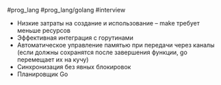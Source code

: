 #prog_lang #prog_lang/golang #interview 

- Низкие затраты на создание и использование – make требует меньше ресурсов
- Эффективная интеграция с горутинами
- Автоматическое управление памятью при передачи через каналы (если должны сохранятся после завершения функции, go перемещает их на кучу)
- Синхронизация без явных блокировок
- Планировщик Go

